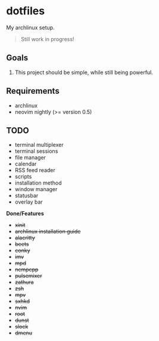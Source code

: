 # dotfiles

My archlinux setup.

> Still work in progress!

## Goals

1. This project should be simple, while still being powerful.

## Requirements

* archlinux
* neovim nightly (>= version 0.5)

## TODO

* terminal multiplexer
* terminal sessions
* file manager
* calendar
* RSS feed reader
* scripts
* installation method
* window manager
* statusbar
* overlay bar

**Done/Features**

* ~~xinit~~
* ~~archlinux installation guide~~
* ~~alacritty~~
* ~~beets~~
* ~~conky~~
* ~~imv~~
* ~~mpd~~
* ~~ncmpcpp~~
* ~~pulsemixer~~
* ~~zathura~~
* ~~zsh~~
* ~~mpv~~
* ~~sxhkd~~
* ~~nvim~~
* ~~root~~
* ~~dunst~~
* ~~slock~~
* ~~dmenu~~
